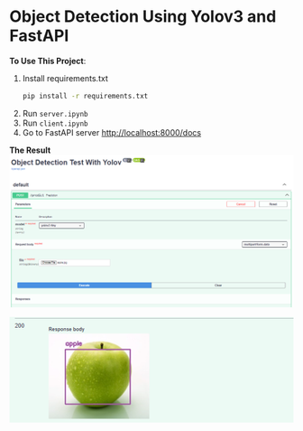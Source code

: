 # Object Detection Using Yolov3 and FastAPI
**To Use This Project**: 
1. Install requirements.txt
   ```bash
   pip install -r requirements.txt
   ```
2. Run  `server.ipynb`
3. Run `client.ipynb`
4. Go to FastAPI server [http://localhost:8000/docs](http://localhost:8000/docs)

**The Result**
![sh1](screenshot1.png)

![sh2](screenshot2.png)
